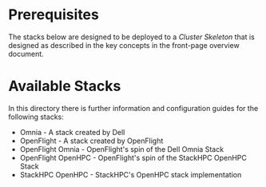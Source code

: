 # Prerequisites

The stacks below are designed to be deployed to a _Cluster Skeleton_ that is designed as described in the key concepts in the front-page overview document. 

# Available Stacks

In this directory there is further information and configuration guides for the following stacks: 
- Omnia - A stack created by Dell
- OpenFlight - A stack created by OpenFlight
- OpenFlight Omnia - OpenFlight's spin of the Dell Omnia Stack
- OpenFlight OpenHPC - OpenFlight's spin of the StackHPC OpenHPC Stack
- StackHPC OpenHPC - StackHPC's OpenHPC stack implementation

